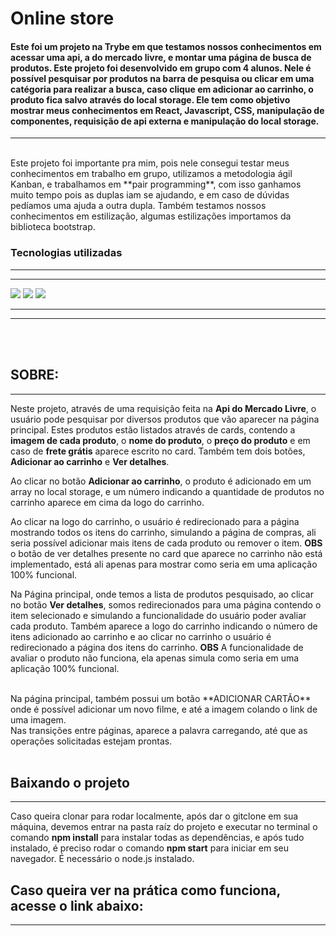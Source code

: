 
# Online store

#### Este foi um projeto na **Trybe** em que testamos nossos conhecimentos em acessar uma api, a do mercado livre, e montar uma página de busca de produtos. Este projeto foi desenvolvido em grupo com 4 alunos. Nele é possível pesquisar por produtos na barra de pesquisa ou clicar em uma catégoria para realizar a busca, caso clique em adicionar ao carrinho, o produto fica salvo através do local storage. Ele tem como objetivo mostrar meus conhecimentos em **React**, **Javascript**, **CSS**, **manipulação de componentes**, **requisição de api externa** e **manipulação do local storage**. 

---
<br>
Este projeto foi importante pra mim, pois nele consegui testar meus conhecimentos em trabalho em grupo, utilizamos a metodologia ágil Kanban, e trabalhamos em **pair programming**, com isso ganhamos muito tempo pois as duplas iam se ajudando, e em caso de dúvidas pedíamos uma ajuda a outra dupla.
Também testamos nossos conhecimentos em estilização, algumas estilizações importamos da biblioteca bootstrap.



### **Tecnologias utilizadas**
---
---

<img src="https://img.shields.io/badge/JavaScript-323330?style=for-the-badge&logo=javascript&logoColor=F7DF1E"></img>
<img src="https://img.shields.io/badge/CSS3-1572B6?style=for-the-badge&logo=css3&logoColor=white"></img>
<img src="https://img.shields.io/badge/React-20232A?style=for-the-badge&logo=react&logoColor=61DAFB"></img>



---
---
<br>
<br>

## **SOBRE:**
---
 Neste projeto, através de uma requisição feita na **Api do Mercado Livre**, o usuário pode pesquisar por diversos produtos que vão aparecer na página principal. Estes produtos estão listados através de cards, contendo a **imagem de cada produto**, o **nome do produto**, o **preço do produto** e em caso de **frete grátis** aparece escrito no card. Também tem dois botões, **Adicionar ao carrinho** e **Ver detalhes**.</br>
 
 Ao clicar no botão **Adicionar ao carrinho**, o produto é adicionado em um array no local storage, e um número indicando a quantidade de produtos no carrinho aparece em cima da logo do carrinho.

 Ao clicar na logo do carrinho, o usuário é redirecionado para a página mostrando todos os itens do carrinho, simulando a página de compras, ali seria possível adicionar mais itens de cada produto ou remover o item. **OBS** o botão de ver detalhes presente no card que aparece no carrinho não está implementado, está ali apenas para mostrar como seria em uma aplicação 100% funcional. 
 
 Na Página principal, onde temos a lista de produtos pesquisado, ao clicar no botão **Ver detalhes**, somos redirecionados para uma página contendo o item selecionado e simulando a funcionalidade do usuário poder avaliar cada produto. Também aparece a logo do carrinho indicando o número de itens adicionado ao carrinho e ao clicar no carrinho o usuário é redirecionado a página dos itens do carrinho.
  **OBS** A funcionalidade de avaliar o produto não funciona, ela apenas simula como seria em uma aplicação 100% funcional.
 
  </br>
  Na página principal, também possui um botão **ADICIONAR CARTÃO** onde é possível adicionar um novo filme, e até a imagem colando o link de uma imagem.
  
  </br>
  Nas transições entre páginas, aparece a palavra carregando, até que as operações solicitadas estejam prontas.

<br>
<br>


## Baixando o projeto
---
Caso queira clonar para rodar localmente, após dar o gitclone em sua máquina, devemos entrar na pasta raíz do projeto e executar no terminal o comando **npm install** para instalar todas as dependências, e após tudo instalado, é preciso rodar o comando **npm start** para iniciar em seu navegador. É necessário o node.js instalado.



## Caso queira ver na prática como funciona, acesse o link abaixo: 
---
<br>

